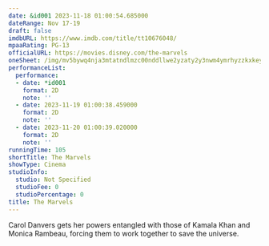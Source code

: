 ```yaml
---
date: &id001 2023-11-18 01:00:54.685000
dateRange: Nov 17-19
draft: false
imdbURL: https://www.imdb.com/title/tt10676048/
mpaaRating: PG-13
officialURL: https://movies.disney.com/the-marvels
oneSheet: /img/mv5bywq4nja3mtatndlmzc00nddllwe2yzaty2y3nwm4ymrhyzzkxkeyxkfqcgdeqxvymtm1njm2odg1._v1_.jpg
performanceList:
  performance:
  - date: *id001
    format: 2D
    note: ''
  - date: 2023-11-19 01:00:38.459000
    format: 2D
    note: ''
  - date: 2023-11-20 01:00:39.020000
    format: 2D
    note: ''
runningTime: 105
shortTitle: The Marvels
showType: Cinema
studioInfo:
  studio: Not Specified
  studioFee: 0
  studioPercentage: 0
title: The Marvels
---
```


Carol Danvers gets her powers entangled with those of Kamala Khan and Monica Rambeau, forcing them to work together to save the universe.